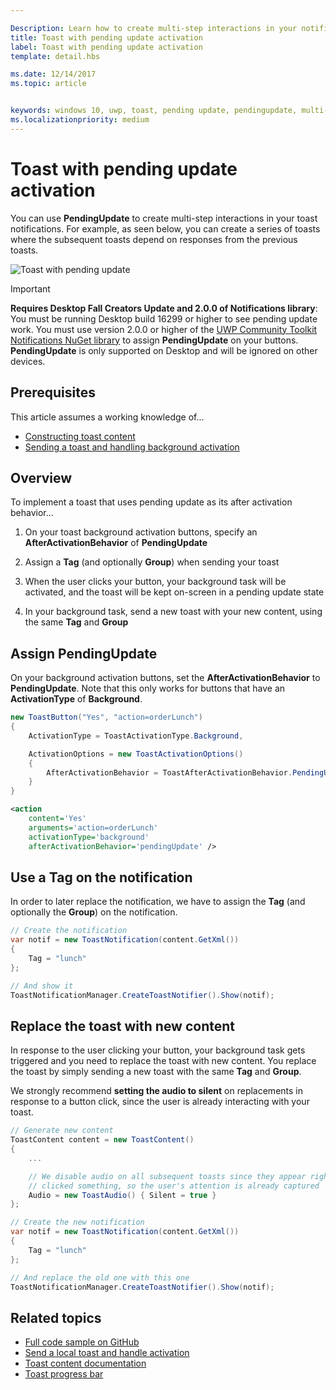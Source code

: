 ```yaml
---

Description: Learn how to create multi-step interactions in your notifications.
title: Toast with pending update activation
label: Toast with pending update activation
template: detail.hbs

ms.date: 12/14/2017
ms.topic: article


keywords: windows 10, uwp, toast, pending update, pendingupdate, multi-step interactivity, multi-step interactions
ms.localizationpriority: medium
---
```


# Toast with pending update activation

You can use **PendingUpdate** to create multi-step interactions in your toast notifications. For example, as seen below, you can create a series of toasts where the subsequent toasts depend on responses from the previous toasts.

![Toast with pending update](images/toast-pendingupdate.gif)

> [!IMPORTANT]
> **Requires Desktop Fall Creators Update and 2.0.0 of Notifications library**: You must be running Desktop build 16299 or higher to see pending update work. You must use version 2.0.0 or higher of the [UWP Community Toolkit Notifications NuGet library](https://www.nuget.org/packages/Microsoft.Toolkit.Uwp.Notifications/) to assign **PendingUpdate** on your buttons. **PendingUpdate** is only supported on Desktop and will be ignored on other devices.


## Prerequisites

This article assumes a working knowledge of...

- [Constructing toast content](adaptive-interactive-toasts.md)
- [Sending a toast and handling background activation](send-local-toast.md)


## Overview

To implement a toast that uses pending update as its after activation behavior...

1. On your toast background activation buttons, specify an **AfterActivationBehavior** of **PendingUpdate**

2. Assign a **Tag** (and optionally **Group**) when sending your toast

3. When the user clicks your button, your background task will be activated, and the toast will be kept on-screen in a pending update state

4. In your background task, send a new toast with your new content, using the same **Tag** and **Group**


## Assign PendingUpdate

On your background activation buttons, set the **AfterActivationBehavior** to **PendingUpdate**. Note that this only works for buttons that have an **ActivationType** of **Background**.

```csharp
new ToastButton("Yes", "action=orderLunch")
{
    ActivationType = ToastActivationType.Background,

    ActivationOptions = new ToastActivationOptions()
    {
        AfterActivationBehavior = ToastAfterActivationBehavior.PendingUpdate
    }
}
```

```xml
<action
    content='Yes'
    arguments='action=orderLunch'
    activationType='background'
    afterActivationBehavior='pendingUpdate' />
```


## Use a Tag on the notification

In order to later replace the notification, we have to assign the **Tag** (and optionally the **Group**) on the notification.

```csharp
// Create the notification
var notif = new ToastNotification(content.GetXml())
{
    Tag = "lunch"
};

// And show it
ToastNotificationManager.CreateToastNotifier().Show(notif);
```


## Replace the toast with new content

In response to the user clicking your button, your background task gets triggered and you need to replace the toast with new content. You replace the toast by simply sending a new toast with the same **Tag** and **Group**.

We strongly recommend **setting the audio to silent** on replacements in response to a button click, since the user is already interacting with your toast.

```csharp
// Generate new content
ToastContent content = new ToastContent()
{
    ...

    // We disable audio on all subsequent toasts since they appear right after the user
    // clicked something, so the user's attention is already captured
    Audio = new ToastAudio() { Silent = true }
};

// Create the new notification
var notif = new ToastNotification(content.GetXml())
{
    Tag = "lunch"
};

// And replace the old one with this one
ToastNotificationManager.CreateToastNotifier().Show(notif);
```


## Related topics

- [Full code sample on GitHub](https://github.com/WindowsNotifications/quickstart-toast-pending-update)
- [Send a local toast and handle activation](send-local-toast.md)
- [Toast content documentation](adaptive-interactive-toasts.md)
- [Toast progress bar](toast-progress-bar.md)